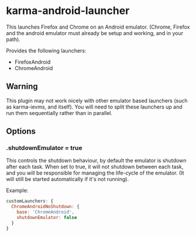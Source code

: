 # karma-android-launcher

This launches Firefox and Chrome on an Android emulator. (Chrome, Firefox and
the android emulator must already be setup and working, and in your path).

Provides the following launchers:

* FirefoxAndroid
* ChromeAndroid

## Warning

This plugin may not work nicely with other emulator based launchers (such as
karma-ievms, and itself). You will need to split these launchers up and run them
sequentially rather than in parallel.

## Options

### .shutdownEmulator = true

This controls the shutdown behaviour, by default the emulator is shutdown after
each task. When set to true, it will not shutdown between each task, and you
will be responsible for managing the life-cycle of the emulator. (It will still
be started automatically if it's not running).

Example:

```js
customLaunchers: {
  ChromeAndroidNoShutdown: {
    base: 'ChromeAndroid',
    shutdownEmulator: false
  }  
}
```
